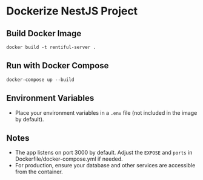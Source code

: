 # Dockerize NestJS Project

## Build Docker Image

```
docker build -t rentiful-server .
```

## Run with Docker Compose

```
docker-compose up --build
```

## Environment Variables

- Place your environment variables in a `.env` file (not included in the image by default).

## Notes

- The app listens on port 3000 by default. Adjust the `EXPOSE` and `ports` in Dockerfile/docker-compose.yml if needed.
- For production, ensure your database and other services are accessible from the container.
